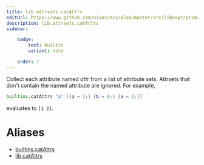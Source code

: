 ```yaml
---
title: lib.attrsets.catAttrs
editUrl: https://www.github.com/nixos/nix/blob/master/src/libexpr/primops.cc
description: lib.attrsets.catAttrs
sidebar:

    badge:
        text: Builtin
        variant: note

    order: 7
---
```


Collect each attribute named *attr* from a list of attribute
sets.  Attrsets that don't contain the named attribute are
ignored. For example,

```nix
builtins.catAttrs "a" [{a = 1;} {b = 0;} {a = 2;}]
```

evaluates to `[1 2]`.


# Aliases

- [builtins.catAttrs](reference/builtins/builtins-catAttrs)
- [lib.catAttrs](reference/lib/lib-catAttrs)


